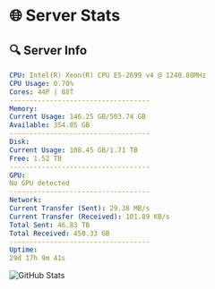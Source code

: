 # 🌐 Server Stats
## 🔍 Server Info
```yaml
CPU: Intel(R) Xeon(R) CPU E5-2699 v4 @ 1240.88MHz
CPU Usage: 0.70%
Cores: 44P | 88T
-----------------------------------
Memory:
Current Usage: 146.25 GB/503.74 GB
Available: 354.05 GB
-----------------------------------
Disk:
Current Usage: 108.45 GB/1.71 TB
Free: 1.52 TB
-----------------------------------
GPU:
No GPU detected
-----------------------------------
Network:
Current Transfer (Sent): 29.38 MB/s
Current Transfer (Received): 101.89 KB/s
Total Sent: 46.83 TB
Total Received: 450.33 GB
-----------------------------------
Uptime:
29d 17h 9m 41s
```
![GitHub Stats](https://img.shields.io/badge/Updated-2025-04-06_14:32:30-blue)